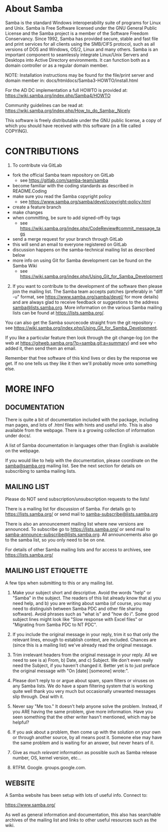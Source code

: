 About Samba
===========

Samba is the standard Windows interoperability suite of
programs for Linux and Unix.
Samba is Free Software licensed under the GNU General Public License and
the Samba project is a member of the Software Freedom Conservancy.
Since 1992, Samba has provided secure, stable and fast file and print services
for all clients using the SMB/CIFS protocol, such as all versions of DOS
and Windows, OS/2, Linux and many others.
Samba is an important component to seamlessly integrate Linux/Unix Servers and
Desktops into Active Directory environments. It can function both as a
domain controller or as a regular domain member.


NOTE: Installation instructions may be found
      for the file/print server and domain member in:
      docs/htmldocs/Samba3-HOWTO/install.html

For the AD DC implementation a full HOWTO is provided at:
      https://wiki.samba.org/index.php/Samba4/HOWTO

Community guidelines can be read at:
      https://wiki.samba.org/index.php/How_to_do_Samba:_Nicely

This software is freely distributable under the GNU public license, a
copy of which you should have received with this software (in a file
called COPYING).



CONTRIBUTIONS
=============

1. To contribute via GitLab
  - fork the official Samba team repository on GitLab
      * see https://gitlab.com/samba-team/samba
  - become familiar with the coding standards as described in README.Coding
  - make sure you read the Samba copyright policy
      * see https://www.samba.org/samba/devel/copyright-policy.html
  - create a feature branch
  - make changes
  - when committing, be sure to add signed-off-by tags
      * see https://wiki.samba.org/index.php/CodeReview#commit_message_tags
  - send a merge request for your branch through GitLab
  - this will send an email to everyone registered on GitLab
  - discussion happens on the samba-technical mailing list as described below
  - more info on using Git for Samba development can be found on the Samba Wiki
      * see https://wiki.samba.org/index.php/Using_Git_for_Samba_Development

2. If you want to contribute to the development of the software then
please join the mailing list. The Samba team accepts patches
(preferably in "diff -u" format, see https://www.samba.org/samba/devel/
for more details) and are always glad to receive feedback or
suggestions to the address samba@lists.samba.org.  More information
on the various Samba mailing lists can be found at https://lists.samba.org/.

You can also get the Samba sourcecode straight from the git repository - see
https://wiki.samba.org/index.php/Using_Git_for_Samba_Development.

If you like a particular feature then look through the git change-log
(on the web at https://gitweb.samba.org/?p=samba.git;a=summary) and see
who added it, then send them an email.

Remember that free software of this kind lives or dies by the response
we get. If no one tells us they like it then we'll probably move onto
something else.


MORE INFO
=========

DOCUMENTATION
-------------

There is quite a bit of documentation included with the package,
including man pages, and lots of .html files with hints and useful
info. This is also available from the webpage. There is a growing
collection of information under docs/.

A list of Samba documentation in languages other than English is
available on the webpage.

If you would like to help with the documentation, please coordinate
on the samba@samba.org mailing list.  See the next section for details
on subscribing to samba mailing lists.


MAILING LIST
------------

Please do NOT send subscription/unsubscription requests to the lists!

There is a mailing list for discussion of Samba.  For details go to
<https://lists.samba.org/> or send mail to <samba-subscribe@lists.samba.org>

There is also an announcement mailing list where new versions are
announced.  To subscribe go to <https://lists.samba.org/> or send mail
to <samba-announce-subscribe@lists.samba.org>.  All announcements also
go to the samba list, so you only need to be on one.

For details of other Samba mailing lists and for access to archives, see
<https://lists.samba.org/>


MAILING LIST ETIQUETTE
----------------------

A few tips when submitting to this or any mailing list.

1. Make your subject short and descriptive. Avoid the words "help" or
   "Samba" in the subject. The readers of this list already know that
   a) you need help, and b) you are writing about samba (of course,
   you may need to distinguish between Samba PDC and other file
   sharing software). Avoid phrases such as "what is" and "how do
   i". Some good subject lines might look like "Slow response with
   Excel files" or "Migrating from Samba PDC to NT PDC".

2. If you include the original message in your reply, trim it so that
   only the relevant lines, enough to establish context, are
   included. Chances are (since this is a mailing list) we've already
   read the original message.

3. Trim irrelevant headers from the original message in your
   reply. All we need to see is a) From, b) Date, and c) Subject. We
   don't even really need the Subject, if you haven't changed
   it. Better yet is to just preface the original message with "On
   [date] [someone] wrote:".

4. Please don't reply to or argue about spam, spam filters or viruses
   on any Samba lists. We do have a spam filtering system that is
   working quite well thank you very much but occasionally unwanted
   messages slip through. Deal with it.

5. Never say "Me too." It doesn't help anyone solve the
   problem. Instead, if you ARE having the same problem, give more
   information. Have you seen something that the other writer hasn't
   mentioned, which may be helpful?

6. If you ask about a problem, then come up with the solution on your
   own or through another source, by all means post it. Someone else
   may have the same problem and is waiting for an answer, but never
   hears of it.

7. Give as much *relevant* information as possible such as Samba
   release number, OS, kernel version, etc...

8. RTFM. Google. groups.google.com.


WEBSITE
-------

A Samba website has been setup with lots of useful info. Connect to:

https://www.samba.org/

As well as general information and documentation, this also has searchable
archives of the mailing list and links to other useful resources such as
the wiki.
